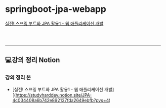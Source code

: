 # springboot-jpa-webapp
[실전! 스프링 부트와 JPA 활용1 - 웹 애플리케이션 개발](https://www.inflearn.com/course/%EC%8A%A4%ED%94%84%EB%A7%81%EB%B6%80%ED%8A%B8-JPA-%ED%99%9C%EC%9A%A9-1)

<br/>
<br/>
<hr>

## 💻강의 정리 Notion
### 강의 정리 본
- [실전! 스프링 부트와 JPA 활용1 - 웹 애플리케이션 개발][(https://studyharddev.notion.site/JPA-4c034408a6b742e892137fda2649ebfb?pvs=4)
